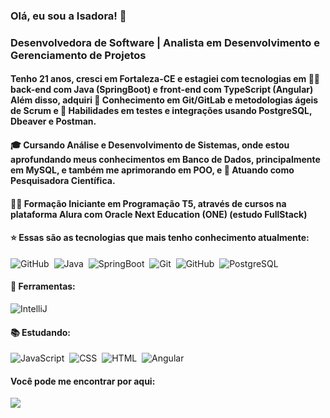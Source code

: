 ### Olá, eu sou a Isadora! 👋 
### Desenvolvedora de Software | Analista em Desenvolvimento e Gerenciamento de Projetos

#### Tenho 21 anos, cresci em Fortaleza-CE e estagiei com tecnologias em 👩‍💻 back-end com Java (SpringBoot) e front-end com TypeScript (Angular) Além disso, adquiri 🔧 Conhecimento em Git/GitLab e metodologias ágeis de Scrum e 🧪 Habilidades em testes e integrações usando PostgreSQL, Dbeaver e Postman. 
#### 🎓 Cursando Análise e Desenvolvimento de Sistemas, onde estou aprofundando meus conhecimentos em Banco de Dados, principalmente em MySQL, e também me aprimorando em POO, e 🔬 Atuando como Pesquisadora Científica. 
#### 👩‍💻 Formação Iniciante em Programação T5, através de cursos na plataforma Alura com Oracle Next Education (ONE) (estudo FullStack)

#### :star:	 Essas são as tecnologias que mais tenho conhecimento atualmente:
![GitHub](https://img.shields.io/badge/-GitHub-0D1117?style=for-the-badge&logo=github&labelColor=0D1117)&nbsp;
![Java](https://img.shields.io/badge/-Java-0D1117?style=for-the-badge&logo=java&logoColor=1572B6&labelColor=0D1117)&nbsp;
![SpringBoot](https://img.shields.io/badge/-SpringBoot-0D1117?style=for-the-badge&logo=springboot&labelColor=0D1117&textColor=0D1117)&nbsp;
![Git](https://img.shields.io/badge/-Git-0D1117?style=for-the-badge&logo=git&labelColor=0D1117)&nbsp;
![GitHub](https://img.shields.io/badge/-GitHub-0D1117?style=for-the-badge&logo=github&labelColor=0D1117)&nbsp;
![PostgreSQL](https://img.shields.io/badge/-postgresql-0D1117?style=for-the-badge&logo=postgresql&labelColor=0D1117)&nbsp;

#### 🔧 Ferramentas:
![IntelliJ](https://img.shields.io/badge/-intellij%20Idea-0D1117?style=for-the-badge&logo=intellij-idea&logoColor=007ACC&labelColor=0D1117)&nbsp;

#### 📚 Estudando:
![JavaScript](https://img.shields.io/badge/-JavaScript-0D1117?style=for-the-badge&logo=javascript&labelColor=0D1117&textColor=0D1117)&nbsp;
![CSS](https://img.shields.io/badge/-CSS-0D1117?style=for-the-badge&logo=CSS3&logoColor=1572B6&labelColor=0D1117)&nbsp;
![HTML](https://img.shields.io/badge/-HTML5-0D1117?style=for-the-badge&logo=HTML5&labelColor=0D1117&textColor=0D1117)&nbsp;
![Angular](https://img.shields.io/badge/-angular-0D1117?style=for-the-badge&logo=angular&labelColor=0D1117)&nbsp;


#### Você pode me encontrar por aqui:
<a href="https://www.linkedin.com/in/is-isadora-rocha/">
<img src="https://img.shields.io/badge/social-linkedin-blue?style=for-the-badge&logo=linkedin" href=>
</a>
